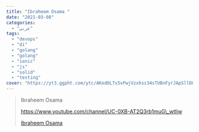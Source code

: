 ```yaml
---
title: "Ibraheem Osama "
date: "2021-03-08"
categories:
  - "عربي"
tags:
  - "devops"
  - "di"
  - "golang"
  - "golang"
  - "ionic"
  - "js"
  - "solid"
  - "testing"
cover: "https://yt3.ggpht.com/ytc/AKedOLTs5xPwjVzxhss34sTUBnFyrJApSllD0pa3oQaOhw=s88-c-k-c0x00ffffff-no-rj"
---
```


> Ibraheem Osama
>
> https://www.youtube.com/channel/UC-0XB-AT2Q3rb1muG\_wtIiw
>
> [Ibraheem Osama ](https://www.youtube.com/channel/UC-0XB-AT2Q3rb1muG_wtIiw)
